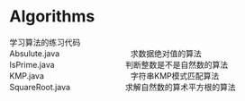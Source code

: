 # Algorithms
学习算法的练习代码  
Absulute.java　　　　　　　　　求数据绝对值的算法  
IsPrime.java　　　　　　　　　判断整数是不是自然数的算法  
KMP.java　　　　　　　　　　　字符串KMP模式匹配算法  
SquareRoot.java　　　　　　　求解自然数的算术平方根的算法  
